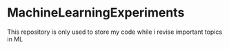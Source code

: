 # MachineLearningExperiments

This repository is only used to store my code while i revise important topics in ML
